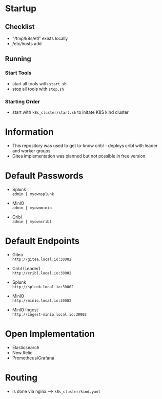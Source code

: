 # Startup
## Checklist
- "/tmp/k8s/etl" exists locally 
- /etc/hosts add

## Running
### Start Tools
- start all tools with `start.sh`
- stop all tools with `stop.sh`

### Starting Order
- start with `k8s_cluster/start.sh` to initate K8S kind cluster 

# Information
- This repository was used to get to-know cribl - deploys cribl with leader and worker groups
- Gitea implementation was planned but not possible in free version

# Default Passwords
- Splunk<br>
`admin | myownsplunk`

- MinIO<br>
`admin | myownminio`

- Cribl<br>
`admin | myowncribl`

# Default Endpoints
- Gitea<br>
`http://gitea.local.io:30002`

- Cribl (Leader)<br>
`http://cribl.local.io:30002`

- Splunk<br>
 `http://splunk.local.io:30002`

- MinIO<br>
  `http://minio.local.io:30002`

- MinIO Ingest<br>
  `http://ingest-minio.local.io:30002`

# Open Implementation
- Elasticsearch
- New Relic
- Prometheus/Grafana

# Routing
- is done via nginx --> `k8s_cluster/kind.yaml`
